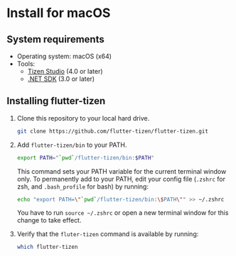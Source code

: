 # Install for macOS

## System requirements

- Operating system: macOS (x64)
- Tools:
  - [Tizen Studio](install-tizen-sdk.md) (4.0 or later)
  - [.NET SDK](https://docs.microsoft.com/en-us/dotnet/core/install/macos) (3.0 or later)

## Installing flutter-tizen

1. Clone this repository to your local hard drive.

   ```sh
   git clone https://github.com/flutter-tizen/flutter-tizen.git
   ```

1. Add `flutter-tizen/bin` to your PATH.

   ```sh
   export PATH="`pwd`/flutter-tizen/bin:$PATH"
   ```

   This command sets your PATH variable for the current terminal window only. To permanently add to your PATH, edit your config file (`.zshrc` for zsh, and `.bash_profile` for bash) by running:

   ```sh
   echo "export PATH=\"`pwd`/flutter-tizen/bin:\$PATH\"" >> ~/.zshrc
   ```

   You have to run `source ~/.zshrc` or open a new terminal window for this change to take effect.

1. Verify that the `fluter-tizen` command is available by running:

   ```sh
   which flutter-tizen
   ```
